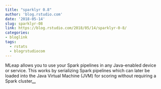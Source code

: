 ```yaml
---
title: "sparklyr 0.8"
author: 'blog.rstudio.com'
date: '2018-05-14'
slug: sparklyr-08
link: https://blog.rstudio.com/2018/05/14/sparklyr-0-8/
categories:
- bloglink
tags:
  - rstats
  - blogrstudiocom
---
```


MLeap allows you to use your Spark pipelines in any Java-enabled device or service. This works by serializing Spark pipelines which can later be loaded into the Java Virtual Machine (JVM) for scoring without requiring a Spark cluster[... <i class="fas fa-external-link-alt"></i>](https://blog.rstudio.com/2018/05/14/sparklyr-0-8/)


